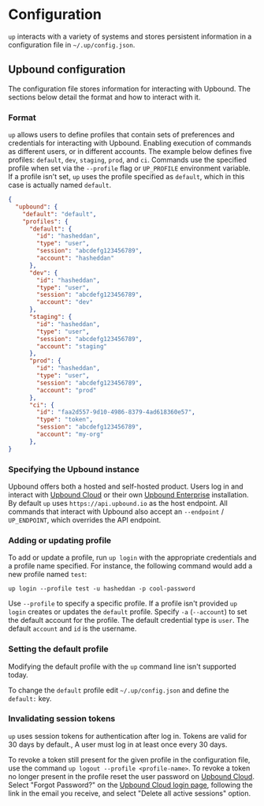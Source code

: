 # Configuration

`up` interacts with a variety of systems and stores persistent information in a
configuration file in `~/.up/config.json`.

## Upbound configuration

The configuration file stores information for interacting with Upbound. The sections below detail the format and how to interact with it. 
### Format

`up` allows users to define profiles that contain sets of preferences and
credentials for interacting with Upbound. Enabling execution of commands
as different users, or in different accounts. The example below defines five profiles: `default`, `dev`, `staging`, `prod`, and `ci`. Commands
use the specified profile when set via the `--profile` flag or `UP_PROFILE`
environment variable. If a profile isn't set, `up` uses the profile
specified as `default`, which in this case is actually named `default`.

```json
{
  "upbound": {
    "default": "default",
    "profiles": {
      "default": {
        "id": "hasheddan",
        "type": "user",
        "session": "abcdefg123456789",
        "account": "hasheddan"
      },
      "dev": {
        "id": "hasheddan",
        "type": "user",
        "session": "abcdefg123456789",
        "account": "dev"
      },
      "staging": {
        "id": "hasheddan",
        "type": "user",
        "session": "abcdefg123456789",
        "account": "staging"
      },
      "prod": {
        "id": "hasheddan",
        "type": "user",
        "session": "abcdefg123456789",
        "account": "prod"
      },
      "ci": {
        "id": "faa2d557-9d10-4986-8379-4ad618360e57",
        "type": "token",
        "session": "abcdefg123456789",
        "account": "my-org"
      },
}
```

### Specifying the Upbound instance

Upbound offers both a hosted and self-hosted product. Users log in and interact with [Upbound Cloud] or their own [Upbound
Enterprise] installation. By default `up` uses `https://api.upbound.io` as the host endpoint.
All commands that interact with Upbound also accept an `--endpoint` /
`UP_ENDPOINT`, which overrides the API endpoint.

### Adding or updating profile

To add or update a profile, run `up login` with the appropriate
credentials and a profile name specified. For instance, the following command
would add a new profile named `test`:

```console
up login --profile test -u hasheddan -p cool-password
```

Use `--profile` to specify a specific profile. If a profile isn't provided `up login` creates or updates the `default` profile. 
Specify `-a` (`--account`) to set the default account for the profile. The default credential type is `user`. The default `account` and `id` is the username.

### Setting the default profile

Modifying the default profile with the `up` command line isn't supported today.

To change the `default` profile edit `~/.up/config.json` and define the `default:` key.

### Invalidating session tokens

`up` uses session tokens for authentication after log in. Tokens are valid for 30
days by default., A user must log in at least once every 30 days. 

To revoke a token still present for the given profile in the
configuration file, use the command `up logout --profile <profile-name>`. To revoke a token no longer present in the
profile reset the user password on [Upbound Cloud]. Select "Forgot Password?" on the [Upbound Cloud login page], following the
link in the email you receive, and select "Delete all active
sessions" option.

<!-- Named Links -->
[Upbound Cloud]: ../../upbound-cloud
[Upbound Enterprise]: ../../upbound-enterprise
[Upbound Cloud login page]: https://cloud.upbound.io/login